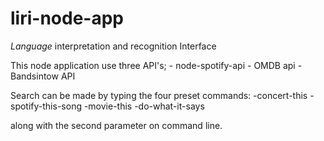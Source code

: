 # liri-node-app
_Language_ interpretation and recognition Interface

This node application use three API's;
    - node-spotify-api
    - OMDB api
    - Bandsintow API

Search can be made by typing the four preset commands:
    -concert-this
    -spotify-this-song
    -movie-this
    -do-what-it-says

along with the second parameter on command line.
